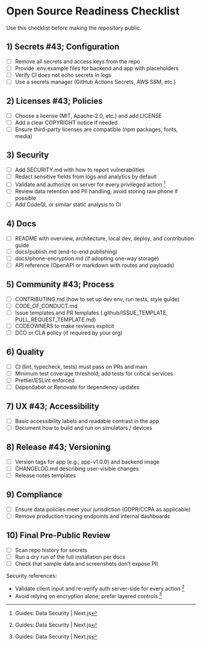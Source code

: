 # Open Source Readiness Checklist

Use this checklist before making the repository public.

## 1) Secrets #43; Configuration

- [ ] Remove all secrets and access keys from the repo
- [ ] Provide .env.example files for backend and app with placeholders
- [ ] Verify CI does not echo secrets in logs
- [ ] Use a secrets manager (GitHub Actions Secrets, AWS SSM, etc.)

## 2) Licenses #43; Policies

- [ ] Choose a license (MIT, Apache&#45;2.0, etc.) and add LICENSE
- [ ] Add a clear COPYRIGHT notice if needed
- [ ] Ensure third&#45;party licenses are compatible (npm packages, fonts, media)

## 3) Security

- [ ] Add SECURITY.md with how to report vulnerabilities
- [ ] Redact sensitive fields from logs and analytics by default
- [ ] Validate and authorize on server for every privileged action [^1]
- [ ] Review data retention and PII handling; avoid storing raw phone if possible
- [ ] Add CodeQL or similar static analysis to CI

## 4) Docs

- [ ] README with overview, architecture, local dev, deploy, and contribution guide
- [ ] docs/publish.md (end&#45;to&#45;end publishing)
- [ ] docs/phone&#45;encryption.md (if adopting one&#45;way storage)
- [ ] API reference (OpenAPI or markdown with routes and payloads)

## 5) Community #43; Process

- [ ] CONTRIBUTING.md (how to set up dev env, run tests, style guide)
- [ ] CODE_OF_CONDUCT.md
- [ ] Issue templates and PR templates (.github/ISSUE_TEMPLATE, PULL_REQUEST_TEMPLATE.md)
- [ ] CODEOWNERS to make reviews explicit
- [ ] DCO or CLA policy (if required by your org)

## 6) Quality

- [ ] CI (lint, typecheck, tests) must pass on PRs and main
- [ ] Minimum test coverage threshold; add tests for critical services
- [ ] Prettier/ESLint enforced
- [ ] Dependabot or Renovate for dependency updates

## 7) UX #43; Accessibility

- [ ] Basic accessibility labels and readable contrast in the app
- [ ] Document how to build and run on simulators / devices

## 8) Release #43; Versioning

- [ ] Version tags for app (e.g., app&#45;v1.0.0) and backend image
- [ ] CHANGELOG.md describing user&#45;visible changes
- [ ] Release notes templates

## 9) Compliance

- [ ] Ensure data policies meet your jurisdiction (GDPR/CCPA as applicable)
- [ ] Remove production tracing endpoints and internal dashboards

## 10) Final Pre&#45;Public Review

- [ ] Scan repo history for secrets
- [ ] Run a dry run of the full installation per docs
- [ ] Check that sample data and screenshots don’t expose PII

Security references:
- Validate client input and re&#45;verify auth server&#45;side for every action [^1]
- Avoid relying on encryption alone; prefer layered controls [^1]

[^1]: Guides: Data Security | Next.js
